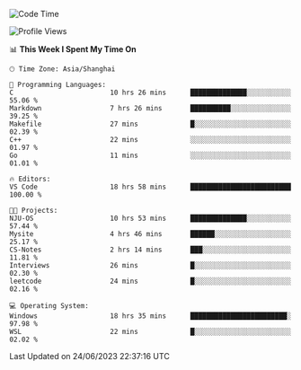 <!--START_SECTION:waka-->
![Code Time](http://img.shields.io/badge/Code%20Time-1%2C010%20hrs%2059%20mins-blue)

![Profile Views](http://img.shields.io/badge/Profile%20Views-0-blue)

📊 **This Week I Spent My Time On** 

```text
🕑︎ Time Zone: Asia/Shanghai

💬 Programming Languages: 
C                        10 hrs 26 mins      ██████████████░░░░░░░░░░░   55.06 % 
Markdown                 7 hrs 26 mins       ██████████░░░░░░░░░░░░░░░   39.25 % 
Makefile                 27 mins             █░░░░░░░░░░░░░░░░░░░░░░░░   02.39 % 
C++                      22 mins             ░░░░░░░░░░░░░░░░░░░░░░░░░   01.97 % 
Go                       11 mins             ░░░░░░░░░░░░░░░░░░░░░░░░░   01.01 % 

🔥 Editors: 
VS Code                  18 hrs 58 mins      █████████████████████████   100.00 % 

🐱‍💻 Projects: 
NJU-OS                   10 hrs 53 mins      ██████████████░░░░░░░░░░░   57.44 % 
Mysite                   4 hrs 46 mins       ██████░░░░░░░░░░░░░░░░░░░   25.17 % 
CS-Notes                 2 hrs 14 mins       ███░░░░░░░░░░░░░░░░░░░░░░   11.81 % 
Interviews               26 mins             █░░░░░░░░░░░░░░░░░░░░░░░░   02.30 % 
leetcode                 24 mins             █░░░░░░░░░░░░░░░░░░░░░░░░   02.16 % 

💻 Operating System: 
Windows                  18 hrs 35 mins      ████████████████████████░   97.98 % 
WSL                      22 mins             █░░░░░░░░░░░░░░░░░░░░░░░░   02.02 % 
```


 Last Updated on 24/06/2023 22:37:16 UTC
<!--END_SECTION:waka-->